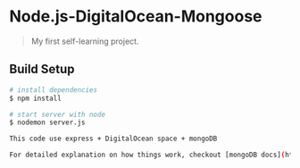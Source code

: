 # Node.js-DigitalOcean-Mongoose

> My first self-learning project.

## Build Setup

``` bash
# install dependencies
$ npm install

# start server with node
$ nodemon server.js

This code use express + DigitalOcean space + mongoDB

For detailed explanation on how things work, checkout [mongoDB docs](https://www.mongodb.com/), [nodeJs docs](https://nodejs.org/) and [mongoose docs](https://mongoosejs.com/).
